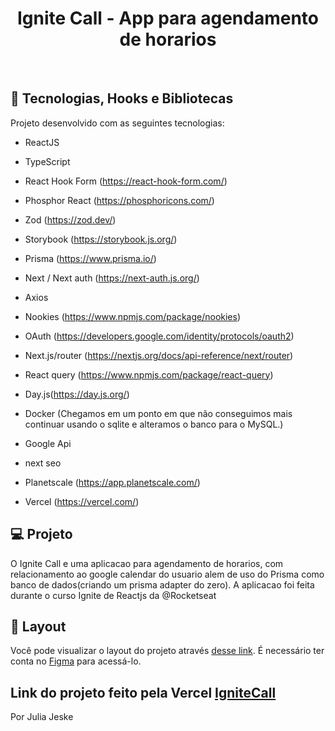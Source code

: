 <h1 align="center">
  Ignite Call - App para agendamento de horarios 
</h1>

<br/>

## 🚀 Tecnologias, Hooks e Bibliotecas

Projeto desenvolvido com as seguintes tecnologias:

- ReactJS
- TypeScript

- React Hook Form (https://react-hook-form.com/)
- Phosphor React (https://phosphoricons.com/)
- Zod (https://zod.dev/)
- Storybook (https://storybook.js.org/)
- Prisma (https://www.prisma.io/)
- Next / Next auth (https://next-auth.js.org/)
- Axios
- Nookies (https://www.npmjs.com/package/nookies)
- OAuth (https://developers.google.com/identity/protocols/oauth2)
- Next.js/router (https://nextjs.org/docs/api-reference/next/router)
- React query (https://www.npmjs.com/package/react-query)
- Day.js(https://day.js.org/)
- Docker (Chegamos em um ponto em que não conseguimos mais continuar usando o sqlite e alteramos o banco para o MySQL.)
- Google Api 
- next seo

- Planetscale (https://app.planetscale.com/)
- Vercel (https://vercel.com/)
## 💻 Projeto

O Ignite Call e uma aplicacao para agendamento de horarios, com relacionamento ao google calendar do usuario alem de uso do Prisma como banco de dados(criando um prisma adapter do zero). A aplicacao foi feita durante o curso Ignite de Reactjs da @Rocketseat

## 🔖 Layout

Você pode visualizar o layout do projeto através [desse link](https://www.figma.com/file/kzUWh20hT0oU6Bl1bJTfRf/Ignite-Call-(Community)?node-id=0-1&t=7DfC4F0NOEFVjyWF-0). É necessário ter conta no [Figma](https://figma.com) para acessá-lo.

Link do projeto feito pela Vercel [IgniteCall](https://ignite-call-navy.vercel.app/)
---

Por Julia Jeske

